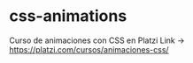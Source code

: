 # css-animations

Curso de animaciones con CSS en Platzi
Link -> https://platzi.com/cursos/animaciones-css/
